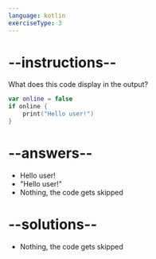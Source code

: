 ```yaml
---
language: kotlin
exerciseType: 3
---
```


# --instructions--

What does this code display in the output?
```kotlin
var online = false
if online {
	print("Hello user!")
}
```

# --answers--

- Hello user!
- "Hello user!"
- Nothing, the code gets skipped

# --solutions--

- Nothing, the code gets skipped
